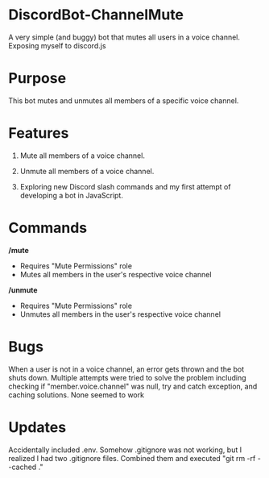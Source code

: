 # DiscordBot-ChannelMute
A very simple (and buggy) bot that mutes all users in a voice channel. Exposing myself to discord.js

# Purpose
This bot mutes and unmutes all members of a specific voice channel.


# Features
1. Mute all members of a voice channel.

2. Unmute all members of a voice channel.

3. Exploring new Discord slash commands and my first attempt of developing a bot in JavaScript.


# Commands
**/mute**
- Requires "Mute Permissions" role
- Mutes all members in the user's respective voice channel

**/unmute**
- Requires "Mute Permissions" role
- Unmutes all members in the user's respective voice channel


# Bugs
When a user is not in a voice channel, an error gets thrown and the bot shuts down. 
Multiple attempts were tried to solve the problem including checking if "member.voice.channel" was null, try and catch exception, and caching solutions. 
None seemed to work

# Updates
Accidentally included .env. Somehow .gitignore was not working, but I realized I had two .gitignore files. Combined them and executed "git rm -rf --cached ."
